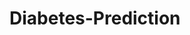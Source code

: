 # Diabetes-Prediction











































































































































